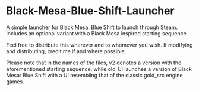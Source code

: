 # Black-Mesa-Blue-Shift-Launcher
A simple launcher for Black Mesa: Blue Shift to launch through Steam.
Includes an optional variant with a Black Mesa inspired starting sequence

Feel free to distribute this wherever and to whomever you wish.
If modifying and distributing, credit me if and where possible.

Please note that in the names of the files, v2 denotes a version with the aforementioned starting sequence, while old_UI launches a version of Black Mesa: Blue Shift with a UI resembling that of the classic gold_src engine games.
